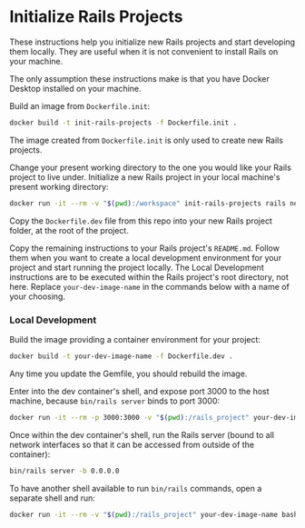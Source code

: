 # Initialize Rails Projects

These instructions help you initialize new Rails projects and start developing
them locally. They are useful when it is not convenient to install Rails on your
machine.

The only assumption these instructions make is that you have Docker Desktop
installed on your machine.

Build an image from `Dockerfile.init`:
```bash
docker build -t init-rails-projects -f Dockerfile.init .
```

The image created from `Dockerfile.init` is only used to create new Rails
projects.

Change your present working directory to the one you would like your Rails 
project to live under. Initialize a new Rails project in your local machine's 
present working directory:
```bash
docker run -it --rm -v "$(pwd):/workspace" init-rails-projects rails new your-rails-project-name
```

Copy the `Dockerfile.dev` file from this repo into your new Rails project 
folder, at the root of the project.

Copy the remaining instructions to your Rails project's `README.md`. Follow them
when you want to create a local development environment for your project and
start running the project locally. The Local Development instructions are to be
executed within the Rails project's root directory, not here. Replace 
`your-dev-image-name` in the commands below with a name of your choosing.

### Local Development

Build the image providing a container environment for your project:
```bash
docker build -t your-dev-image-name -f Dockerfile.dev .
```

Any time you update the Gemfile, you should rebuild the image.

Enter into the dev container's shell, and expose port 3000 to the host machine, 
because `bin/rails server` binds to port 3000:
```bash
docker run -it --rm -p 3000:3000 -v "$(pwd):/rails_project" your-dev-image-name bash
```

Once within the dev container's shell, run the Rails server (bound to all
network interfaces so that it can be accessed from outside of the container):
```bash
bin/rails server -b 0.0.0.0
```

To have another shell available to run `bin/rails` commands, open a separate
shell and run:
```bash
docker run -it --rm -v "$(pwd):/rails_project" your-dev-image-name bash
```

